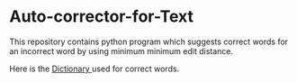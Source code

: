 # Auto-corrector-for-Text
This repository contains python program which suggests correct words for an incorrect word by using minimum minimum edit distance.
<p> Here is the <a href="http://www.gwicks.net/dictionaries.htm">Dictionary </a> used for correct words.
